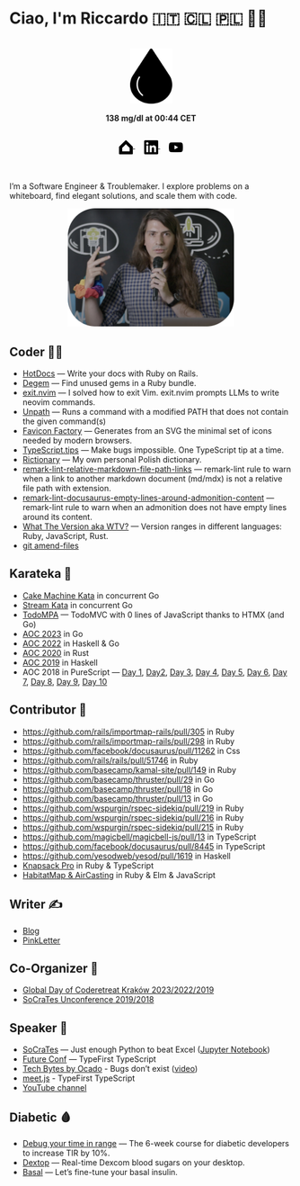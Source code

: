 # Ciao, I'm Riccardo 🇮🇹 🇨🇱 🇵🇱 🏳️‍🌈

<br />

<div align="center">
  <a href="https://odone.me/tir">
    <picture>
      <source srcset=".github/images/drop-light.svg" media="(prefers-color-scheme: dark)" />
      <img width="75" src=".github/images/drop-dark.svg" />
    </picture>
  </a>

  <strong>138 mg/dl at 00:44 CET</strong>

  <br />

  <a href="https://odone.me">
    <picture>
      <source srcset=".github/images/home-light.svg" media="(prefers-color-scheme: dark)" />
      <img width="25" align="top" src=".github/images/home-dark.svg" />
    </picture>
  </a>
  &nbsp; &nbsp;
  <a href="https://www.linkedin.com/in/riccardoodone">
    <picture>
      <source srcset=".github/images/linkedin-light.svg" media="(prefers-color-scheme: dark)" />
      <img width="25" align="top" src=".github/images/linkedin-dark.svg" />
    </picture>
  </a>
  &nbsp; &nbsp;
  <a href="https://odone.me/tir">
    <picture>
      <source srcset=".github/images/youtube-light.svg" media="(prefers-color-scheme: dark)" />
      <img width="25" align="top" src=".github/images/youtube-dark.svg" />
    </picture>
  </a>
</div>

<br />
<br />

I’m a Software Engineer & Troublemaker. I explore problems on a whiteboard, find elegant solutions, and scale them with code.

<div align="center">
  <a href="https://www.youtube.com/watch?v=7o182OnK-LY">
    <img height="210" src=".github/images/speaker.png" />
  </a>
</div>

## Coder 🧑‍💻

- [HotDocs](https://github.com/3v0k4/hot_docs) — Write your docs with Ruby on Rails.
- [Degem](https://github.com/3v0k4/degem) — Find unused gems in a Ruby bundle.
- [exit.nvim](https://github.com/3v0k4/exit.nvim) — I solved how to exit Vim. exit.nvim prompts LLMs to write neovim commands.
- [Unpath](https://github.com/3v0k4/unpath) — Runs a command with a modified PATH that does not contain the given command(s)
- [Favicon Factory](https://github.com/3v0k4/favicon_factory) — Generates from an SVG the minimal set of icons needed by modern browsers.
- [TypeScript.tips](https://typescript.tips) — Make bugs impossible. One TypeScript tip at a time.
- [Rictionary](https://rictionary.odone.me) — My own personal Polish dictionary.
- [remark-lint-relative-markdown-file-path-links](https://github.com/3v0k4/remark-lint-relative-markdown-file-path-links) — remark-lint rule to warn when a link to another markdown document (md/mdx) is not a relative file path with extension.
- [remark-lint-docusaurus-empty-lines-around-admonition-content](https://github.com/3v0k4/remark-lint-docusaurus-empty-lines-around-admonition-content) — remark-lint rule to warn when an admonition does not have empty lines around its content.
- [What The Version aka WTV?](https://gist.github.com/3v0k4/3625f3922e3035811e937155fd635e55) — Version ranges in different languages: Ruby, JavaScript, Rust.
- [git amend-files](https://gist.github.com/3v0k4/06d1110b30ff7b05dcd3be372130a0e8)

## Karateka 🥋

- [Cake Machine Kata](https://github.com/3v0k4/cake-machine-kata) in concurrent Go
- [Stream Kata](https://github.com/3v0k4/stream-kata) in concurrent Go
- [TodoMPA](https://github.com/3v0k4/todo-mpa) — TodoMVC with 0 lines of JavaScript thanks to HTMX (and Go)
- [AOC 2023](https://github.com/3v0k4/aoc23) in Go
- [AOC 2022](https://github.com/3v0k4/aoc22) in Haskell & Go
- [AOC 2020](https://github.com/3v0k4/aoc20) in Rust
- [AOC 2019](https://github.com/3v0k4/aoc19) in Haskell
- AOC 2018 in PureScript — [Day 1](https://gist.github.com/3v0k4/53c950ca4e35c9e42516c40ac8b0c18d), [Day2](https://gist.github.com/3v0k4/453ff365e53bc276d4a6a7fb66f1771a), [Day 3](https://gist.github.com/3v0k4/4ddb1cb2d173f1343e25f4d9644551520), [Day 4](https://gist.github.com/3v0k4/3b8a4494c7e111fdf48a6b182d5ae5f7), [Day 5](https://gist.github.com/3v0k4/14d5b42640bc58a817bc6186de2b099a), [Day 6](https://gist.github.com/3v0k4/44160a29a1b83ed4ea4a038977f635f0), [Day 7](https://gist.github.com/3v0k4/11742f879ab0c51b30e451dae92faab6), [Day 8](https://gist.github.com/3v0k4/54ff8527a3c732fbce4cd49a929a9ee9), [Day 9](https://gist.github.com/3v0k4/57bf37be74bf7ffe9aa41c8e736e2f1a), [Day 10](https://gist.github.com/3v0k4/32076ae8fc4b005ca39fbabbfdeb4933)

## Contributor  🎉

- https://github.com/rails/importmap-rails/pull/305 in Ruby
- https://github.com/rails/importmap-rails/pull/298 in Ruby
- https://github.com/facebook/docusaurus/pull/11262 in Css
- https://github.com/rails/rails/pull/51746 in Ruby
- https://github.com/basecamp/kamal-site/pull/149 in Ruby
- https://github.com/basecamp/thruster/pull/29 in Go
- https://github.com/basecamp/thruster/pull/18 in Go
- https://github.com/basecamp/thruster/pull/13 in Go
- https://github.com/wspurgin/rspec-sidekiq/pull/219 in Ruby
- https://github.com/wspurgin/rspec-sidekiq/pull/216 in Ruby
- https://github.com/wspurgin/rspec-sidekiq/pull/215 in Ruby
- https://github.com/magicbell/magicbell-js/pull/13 in TypeScript
- https://github.com/facebook/docusaurus/pull/8445 in TypeScript
- https://github.com/yesodweb/yesod/pull/1619 in Haskell
- [Knapsack Pro](https://github.com/search?q=org%3AKnapsackPro+type%3Apr+author%3A3v0k4+&type=pullrequests) in Ruby & TypeScript
- [HabitatMap & AirCasting](https://github.com/search?q=org%3AHabitatMap+type%3Apr+author%3A3v0k4+&type=pullrequests) in Ruby & Elm & JavaScript

## Writer  ✍️

- [Blog](https://odone.me/)
- [PinkLetter](https://buttondown.email/riccardo.odone/archive)

## Co-Organizer  👏

- [Global Day of Coderetreat Kraków 2023/2022/2019](https://www.facebook.com/software.crafters.krakow)
- [SoCraTes Unconference 2019/2018](https://socrates-conf.de)

## Speaker  🎤

- [SoCraTes](https://www.socrates-conference.de/) — Just enough Python to beat Excel ([Jupyter Notebook](https://www.kaggle.com/code/riccardoodone/just-enough-python-to-beat-excel-socrates2024))
- [Future Conf](https://www.futureconf.tech/) — TypeFirst TypeScript
- [Tech Bytes by Ocado](https://www.meetup.com/tech-bytes-ocado-technology-krakow/events/293690403/) - Bugs don’t exist ([video](https://www.youtube.com/watch?v=7o182OnK-LY))
- [meet.js](https://www.meetup.com/krakowjs/events/292600643/) - TypeFirst TypeScript
- [YouTube channel](https://www.youtube.com/@riccardoodone)

## Diabetic 🩸

- [Debug your time in range](https://odone.me/tir) — The 6-week course for diabetic developers to increase TIR by 10%.
- [Dextop](https://getdextop.com/) — Real-time Dexcom blood sugars on your desktop.
- [Basal](https://basal.odone.me) — Let’s fine-tune your basal insulin.
